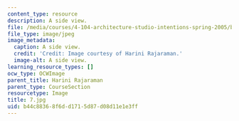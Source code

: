 ```yaml
---
content_type: resource
description: A side view.
file: /media/courses/4-104-architecture-studio-intentions-spring-2005/b44c88368f6dd1715d87d08d11e1e3ff_7.jpg
file_type: image/jpeg
image_metadata:
  caption: A side view.
  credit: 'Credit: Image courtesy of Harini Rajaraman.'
  image-alt: A side view.
learning_resource_types: []
ocw_type: OCWImage
parent_title: Harini Rajaraman
parent_type: CourseSection
resourcetype: Image
title: 7.jpg
uid: b44c8836-8f6d-d171-5d87-d08d11e1e3ff
---
```

